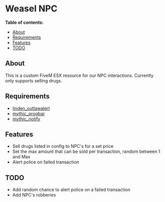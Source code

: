 Weasel NPC
===============
**Table of contents:**
  * [About](#about)
  * [Requirements](#Requirements)
  * [Features](#features)
  * [TODO](#todo)

About
-------
This is a custom FiveM ESX resource for our NPC interactions. Currently only supports selling drugs. 

Requirements
--------------------------------
  * [linden_outlawalert](https://github.com/thelindat/linden_outlawalert)
  * [mythic_progbar](https://github.com/HalCroves/mythic_progbar)
  * [mythic_notify](https://github.com/FlawwsX/mythic_notify)

Features
--------------------------------
- Sell drugs listed in config to NPC's for a set price
- Set the max amount that can be sold per transaction, random between 1 and Max
- Alert police on failed transaction

TODO
-----
- Add random chance to alert police on a failed transaction
- Add NPC's robberies
